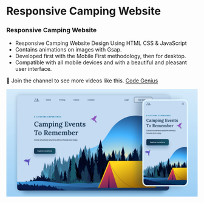 # Responsive Camping Website
### Responsive Camping Website

- Responsive Camping Website Design Using HTML CSS & JavaScript
- Contains animations on images with Gsap.
- Developed first with the Mobile First methodology, then for desktop.
- Compatible with all mobile devices and with a beautiful and pleasant user interface.

💙 Join the channel to see more videos like this. [Code Genius](https://www.youtube.com/@codegenius02)

![preview img](/preview.png)
